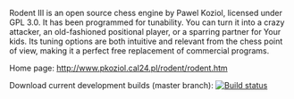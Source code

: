 Rodent III is an open source chess engine by Pawel Koziol, licensed under GPL 3.0. It has been programmed for tunability. You can turn it into a crazy attacker, an old-fashioned positional player, or a sparring partner for Your kids. Its tuning options are both intuitive and relevant from the chess point of view, making it a perfect free replacement of commercial programs.

Home page: http://www.pkoziol.cal24.pl/rodent/rodent.htm

Download current development builds (master branch): [![Build status](https://ci.appveyor.com/api/projects/status/2gbnxx8pxe4i0jjx/branch/master?svg=true)](https://ci.appveyor.com/project/nescitus/rodent-iii/branch/master/artifacts)


